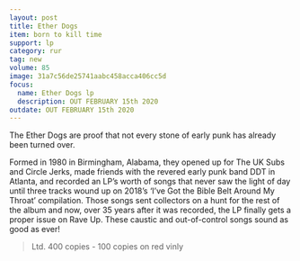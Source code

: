 ```yaml
---
layout: post
title: Ether Dogs 
item: born to kill time
support: lp
category: rur
tag: new 
volume: 85
image: 31a7c56de25741aabc458acca406cc5d
focus:
  name: Ether Dogs lp
  description: OUT FEBRUARY 15th 2020
outdate: OUT FEBRUARY 15th 2020
---
```


The Ether Dogs are proof that not every stone of early punk has already been turned over.

Formed in 1980 in Birmingham, Alabama, they opened up for The UK Subs and Circle Jerks, made friends with the revered early punk band DDT in Atlanta, and recorded an LP’s worth of songs that never saw the light of day until three tracks wound up on 2018’s ‘I’ve Got the Bible Belt Around My Throat’ compilation. Those songs sent collectors on a hunt for the rest of the album and now, over 35 years after it was recorded, the LP finally gets a proper issue on Rave Up. These caustic and out-of-control songs sound as good as ever!

> Ltd. 400 copies - 100 copies on red vinly
